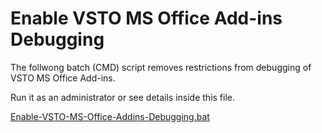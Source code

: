 # Enable VSTO MS Office Add-ins Debugging

The follwong batch (CMD) script removes restrictions from debugging of VSTO MS Office Add-ins.

Run it as an administrator or see details inside this file.

[Enable-VSTO-MS-Office-Addins-Debugging.bat](https://github.com/it3xl/enable-VSTO-MS-Office-Add-ins-Debugging/blob/master/Enable-VSTO-MS-Office-Addins-Debugging.bat)
